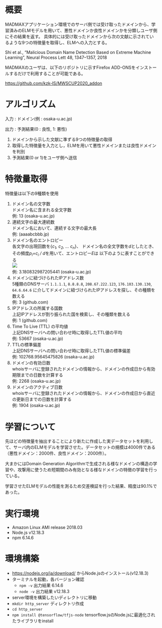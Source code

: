 # 概要
MADMAXアプリケーション環境でのサーバ側では受け取ったドメインから、学習済みのELMモデルを用いて、悪性ドメインか良性ドメインかを分類しユーザ側にその結果を返す。
具体的には受け取ったドメインから次の文献に示されているような9つの特徴量を取得し、ELMへの入力とする。

Shi et al., “Malicious Domain Name Detection Based on Extreme Machine Learning”, Neural Process Lett 48, 1347–1357, 2018

MADMAXのユーザは、以下のリポジトリに示すFirefox ADD-ONSをインストールするだけで利用することが可能である。

https://github.com/kzk-IS/MWSCUP2020_addon

# アルゴリズム

入力 : ドメイン(例 : osaka-u.ac.jp)

出力 : 予測結果(0 : 良性, 1: 悪性)
1. ドメインから示した文献に準ずる9つの特徴量の取得
2. 取得した特徴量を入力とし，ELMを用いて悪性ドメインまたは良性ドメインを判別
3. 予測結果(0 or 1)をユーザ側へ送信

# 特徴量取得
特徴量は以下の9種類を使用

1. ドメイン名の文字数  
ドメイン名に含まれる全文字数  
例: 13 (osaka-u.ac.jp)
2. 連続文字の最大連続数  
ドメイン名において、連続する文字の最大長  
例:  (aaaabcbbb.jp)
3. ドメイン名のエントロピー  
各文字の出現回数を{*c<sub>1</sub>, c<sub>2</sub>, ... c<sub>n</sub>*}、
ドメイン名の全文字数を*d*としたとき、
その頻度*p<sub>i</sub>=c<sub>i</sub> / d*を用いて、エントロピー*E*は
以下のように表すことができる  
    <img src="https://latex.codecogs.com/gif.latex?\begin{align*}&space;E&space;=&space;-&space;\sum_{i=1}^{n}&space;p_{i}&space;\times&space;\log_{2}p_{i}&space;\end{align*}" />  
例: 3.180832987205441 (osaka-u.ac.jp)
4. ドメインに紐づけられたIPアドレス数  
5種類のDNSサーバ `1.1.1.1`, `8.8.8.8`, `208.67.222.123`, `176.103.130.130`, `64.6.64.6`
に介してドメインに紐づけられたIPアドレスを探し、その種類を数える  
例: 3 (github.com)
5. IPアドレスの所属する国数  
上記IPアドレスが割り振られた国を検索し、その種類を数える  
例: 1 (github.com)
6. Time To Live (TTL) の平均値  
上記DNSサーバへの問い合わせ時に取得したTTL値の平均  
例: 53667 (osaka-u.ac.jp)
7. TTLの標準偏差  
上記DNSサーバへの問い合わせ時に取得したTTL値の標準偏差  
例: 102768.95645475826 (osaka-u.ac.jp)
8. ドメインの有効日数  
whoisサーバに登録されたドメインの情報から、ドメインの作成日から有効期限までの日数を計算する  
例: 2268 (osaka-u.ac.jp)
9. ドメインのアクティブ日数  
whoisサーバに登録されたドメインの情報から、ドメインの作成日から直近の更新日までの日数を計算する  
例: 1904 (osaka-u.ac.jp)

# 学習について

先ほどの特徴量を抽出することにより新たに作成した実データセットを利用して、サーバ内のELMモデルを学習させた。データセットの規模は4000件である（悪性ドメイン：2000件、良性ドメイン：2000件）。

大まかにはDomain Generation Algorithmで生成される様なドメインの構造の学習や、攻撃用に使うため短期間のみ有効となる様なドメインの特徴の学習を行っている。

学習させたELMモデルの性能を測るため交差検証を行った結果、精度は90.1%であった。

# 実行環境
- Amazon Linux AMI release 2018.03
- Node.js v12.18.3
- npm 6.14.6

# 環境構築

- https://nodejs.org/ja/download/ からNode.jsのインストール(v12.18.3)
- ターミナルを起動，各バージョン確認
    - `npm -v` 出力結果 6.14.6
    - `node -v`  出力結果 v12.18.3
- server環境を構築したいディレクトリに移動
- `mkdir http_server` ディレクトリ作成
- `cd http_server`
- `npm install @tensorflow/tfjs-node` tensorflow.jsのNode.jsに最適化されたライブラリをinstall

